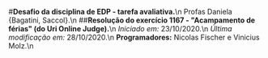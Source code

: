 
#__Desafio da disciplina de EDP - tarefa avaliativa.__\n
Profas Daniela {Bagatini, Saccol}.\n
##__Resolução do exercício 1167 - "Acampamento de férias" (do Uri Online Judge).__\n
*Iniciado em:* 23/10/2020.\n
*Última modificação em:* 28/10/2020.\n
**Programadores:** Nicolas Fischer e Vinicius Molz.\n
